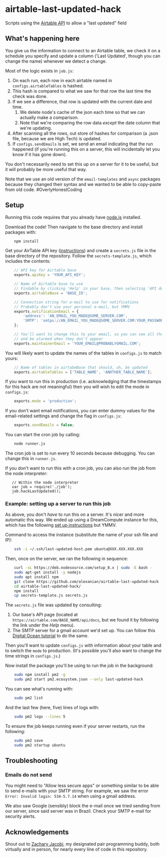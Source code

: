 # airtable-last-updated-hack
Scripts using the [Airtable API](https://airtable.com/api) to allow a "last updated" field

## What's happening here 

You give us the information to connect to an Airtable table, we check it on a schedule you specify
and update a column ('Last Updated', though you can change the name) whenever we detect a change.

Most of the logic exists in `job.js`:

1. On each run, each row in each airtable named in  `configs.airtableTables` is hashed.
2. This hash is compared to what we saw for that row the last time the check was done.
3. If we see a difference, that row is updated with the current date and time.
   1. We delete node's cache of the json each time so that we can actually make a comparison.
   2. Note that we're comparing the row data _except_ the date column that we're updating.
4. After scanning all the rows, out store of hashes for comparison (a .json file, because
   we are High Tech) is updated.
5. If `configs.sendEmails` is set, we send an email indicating that the run happened (if you're
   running this on a server, this will incidentally let you know if it has gone down).

You don't necessarily need to set this up on a server for it to be useful, but it will probably
be more useful that way.

Note that we use an old version of the `email-templates` and `async` packages because they changed
their syntax and we wanted to be able to copy-paste from old code. #OverlyHonestCoding

## Setup

Running this code requires that you already have [node.js](https://nodejs.org/en/) installed.

Download the code! Then navigate to the base directory and install packages with:

```bash
    npm install
```

Get your AirTable API key ([instructions](https://support.airtable.com/hc/en-us/articles/219046777-How-do-I-get-my-API-key-))
and create a `secrets.js` file in the base directory of the repository. Follow the `secrets-template.js`, which includes 
the contents:

```javascript
    // API key for Airtable base
    exports.apiKey = 'YOUR_API_KEY';

    // Name of Airtable base to use
    // Findable by clicking 'Help' in your base, then selecting 'API documentation'
    exports.airtableBase = 'BASE_ID';

    // Connection string for e-mail to use for notifications
    // Probably don't use your personal e-mail, but YMMV
    exports.notificationEmail = {
        'address': 'AN_EMAIL_YOU_MADE@SOME_SERVER.COM',
        'SMTP': 'smtps://AN_EMAIL_YOU_MADE@SOME_SERVER.COM:YOUR_PASSWORD@smtp.SOME_SERVER.COM' 
    };

    // You'll want to change this to your email, so you can see all those sweet notifications
    // and be alarmed when they don't appear
    exports.maintainerEmail = 'YOUR_EMAIL@PROBABLYGMAIL.COM';
```

You will likely want to update the names of the tables in `configs.js` to match yours:

```javascript
    // Name of tables in airtabeBase that should, uh, be updated
    exports.airtableTables = ['TABLE_NAME', 'ANOTHER_TABLE_NAME'];
```

If you want to run this in production (i.e. acknowledging that the timestamps for this hack are not
meaningful) then you will wish to edit the mode in `configs.js`:

```javascript
    exports.mode = 'production';
```

If you don't want email notifications, you can enter dummy values for the email-related settings and
change the flag in `configs.js`:

```javascript
    exports.sendEmails = false;
```
You can start the cron job by calling:

```bash
    node runner.js
```
The cron job is set to run every 10 seconds because debugging. You can change this in `runner.js`.

If you don't want to run this with a cron job, you can also run the job from the node interpreter:

```node
   // Within the node interpreter
   var job = require('./job');
   job.hackLastUpdated();
```

### Example: setting up a server to run this job

As above, you don't _have_ to run this on a server. It's nicer and more automatic this way. We ended
up using a DreamCompute instance for this, which has the following
[set up instructions](dreamcompute_link) but YMMV.

Command to access the instance (substitute the name of your ssh file and IP):

```bash
    ssh -i ~/.ssh/last-updated-host.pem ubuntu@XXX.XXX.XXX.XXX
```

Then, once on the server, we ran the following in sequence:

```bash
    curl -sL https://deb.nodesource.com/setup_8.x | sudo -E bash -
    sudo apt-get install -y nodejs
    sudo apt install npm
    git clone https://github.com/alexanian/airtable-last-updated-hack
    cd airtable-last-updated-hack/
    npm install
    cp secrets-template.js secrets.js
```

The `secrets.js` file was updated by consulting:

1. Our base's API page (located at `https://airtable.com/BASE_NAME/api/docs`, but we found it by
   following the link under the *Help* menu).
2. The SMTP server for a gmail account we'd set up. You can follow this
   [Digital Ocean tutorial](smtp_link) to do the same.

Then you'll want to update `configs.js` with information about your table and to switch the
`mode` to production. (It's possible you'll also want to change the time strings in `configs.js`.)

Now install the package you'll be using to run the job in the background:

```bash
    sudo npm install pm2 -g
    sudo pm2 start pm2.ecosystem.json --only last-updated-hack
```

You can see what's running with:

```bash
    sudo pm2 list
```

And the last few (here, five) lines of logs with:

```bash
    sudo pm2 logs --lines 5
```
To ensure the job keeps running even if your server restarts, run the following:

```bash
    sudo pm2 save
    sudo pm2 startup ubuntu
```

[dreamcompute_link]: https://help.dreamhost.com/hc/en-us/articles/215912848-How-to-launch-and-manage-instances-with-the-DreamCompute-dashboard
[smtp_link]: https://www.digitalocean.com/community/tutorials/how-to-use-google-s-smtp-server


## Troubleshooting

### Emails do not send

You might need to "Allow less secure apps" or something similar to be able to send e-mails with
your SMTP string. For example, we saw the error `Error: Invalid login: 534-5.7.14` when using a
gmail address.

We also saw Google (sensibly) block the e-mail once we tried sending from our server, since said
server was in Brazil. Check your SMTP e-mail for security alerts.

## Acknowledgements

Shout out to [Zachary Jacobi](https://github.com/zejacobi), my designated pair programming buddy,
both virtually and in person, for nearly every line of code in this repository.
